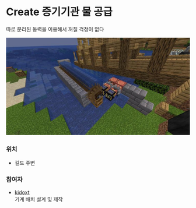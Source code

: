 # Create 증기기관 물 공급

따로 분리된 동력을 이용해서 꺼질 걱정이 없다

![메인](../../asset/systems/create_water_supply/main.jpg)

### 위치
<!-- tag_source_open:link_list:building_spot -->
- 길드 주변
<!-- tag_close -->

### 참여자
<!-- tag_source_open:link_list:member_contribute -->
- [kidoxt](../members/kidoxt.md)  
기계 배치 설계 및 제작
<!-- tag_close-->